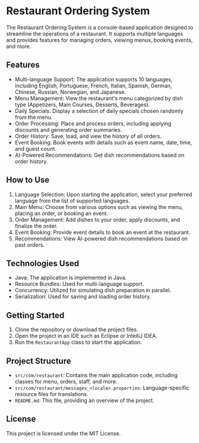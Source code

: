 # Restaurant Ordering System

The Restaurant Ordering System is a console-based application designed to streamline the operations of a restaurant. It supports multiple languages and provides features for managing orders, viewing menus, booking events, and more.

## Features

- Multi-language Support: The application supports 10 languages, including English, Portuguese, French, Italian, Spanish, German, Chinese, Russian, Norwegian, and Japanese.
- Menu Management: View the restaurant's menu categorized by dish type (Appetizers, Main Courses, Desserts, Beverages).
- Daily Specials: Display a selection of daily specials chosen randomly from the menu.
- Order Processing: Place and process orders, including applying discounts and generating order summaries.
- Order History: Save, load, and view the history of all orders.
- Event Booking: Book events with details such as event name, date, time, and guest count.
- AI-Powered Recommendations: Get dish recommendations based on order history.

## How to Use

1. Language Selection: Upon starting the application, select your preferred language from the list of supported languages.
2. Main Menu: Choose from various options such as viewing the menu, placing an order, or booking an event.
3. Order Management: Add dishes to your order, apply discounts, and finalize the order.
4. Event Booking: Provide event details to book an event at the restaurant.
5. Recommendations: View AI-powered dish recommendations based on past orders.

## Technologies Used

- Java: The application is implemented in Java.
- Resource Bundles: Used for multi-language support.
- Concurrency: Utilized for simulating dish preparation in parallel.
- Serialization: Used for saving and loading order history.

## Getting Started

1. Clone the repository or download the project files.
2. Open the project in an IDE such as Eclipse or IntelliJ IDEA.
3. Run the `RestaurantApp` class to start the application.

## Project Structure

- `src/com/restaurant`: Contains the main application code, including classes for menu, orders, staff, and more.
- `src/com/restaurant/messages_<locale>.properties`: Language-specific resource files for translations.
- `README.md`: This file, providing an overview of the project.

## License

This project is licensed under the MIT License.
